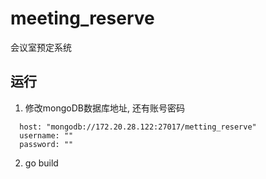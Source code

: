 # meeting_reserve

会议室预定系统

## 运行
1. 修改mongoDB数据库地址, 还有账号密码
```
  host: "mongodb://172.20.28.122:27017/metting_reserve"
  username: ""
  password: ""
```
  
2. go build
